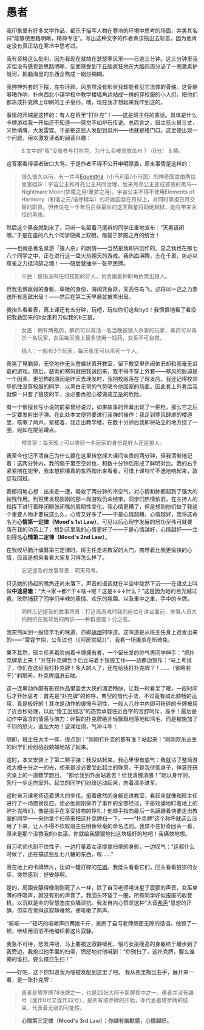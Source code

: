 # 愚者

我印象里有好多文学作品，都乐于描写人物在寒冷的环境中思考的场面，并美其名曰“能够使思路明晰，精神专注”。写出这种文字的作者真该拖出去斩首，因为他肯定没有真正站在寒冷中思考过。

我有资格这么批判，因为我现在就站在瑟瑟寒风里——已逾三分钟。这三分钟里我非但没有感觉到思路明晰，反而感受到下丘脑疯狂地在大脑四周分泌了一圈激素护城河，把脑海里的东西全熬成一锅烂糊糊。

我抻抻外套的下摆，左右环顾。风虽然没有形状我却能看见它流体的骨骼。这骨骼噼啪作响，扑向西北小镇学校中教学楼墙角边站成一排的穿校服的小人们，把他们都冻成扑克牌上印刷的王子皇孙。噢，现在我才想起来我咋到这的。

事情的开端是这样的：有人在班里“打扑克”！——这是班主任的原话。具体是什么卡牌游戏我一开始还不知道——感觉不如炉石传说。总而言之，班主任火冒三丈，义愤填膺，大发雷霆。于是把这些人发配到瓜州——也就是楼门口。这里便出现一个问题，用以激发读者的阅读兴趣：

>8.文中的“我”没有参与打扑克，为什么会被流放瓜州？（6分）
8.略。

这答案看得读者破口大骂，于是作者不得不公开申明原委，原来事情是这样的：

>很久很久以前，有一片叫[Equestria](https://fimtale.com/)（小马利亚/小马国）的神奇国度由两位皇室姐妹：宇宙公主和月亮公主共同治理，后来月亮公主变成邪恶的黑马—Nightmare Moon(梦魇之月/噩梦之月)。宇宙公主不得不使用Elements of Harmony（和谐之元/谐律精华）的将她囚禁在月球上，并同时承担日月交替的职责。但传说在一千年后白昼最长的这天群星将助她越狱，她将带来永恒的黑夜。

然后这个黑夜就到来了，只听一名留着马尾辫的同学庄重地宣布：“天黑请闭眼。”于是在座的八九个同学便阖上双眼，匍匐于梦魇之月的统治！

——也就是著名桌游「狼人杀」的剧情——当然是我即兴创作的。总之我也在那七八个同学之中，正在进行这一盘火热朝天的游戏。我热血沸腾，志在千里，势必以燕雀之力抵鸿鹄之境！——随后就抽中一张平民牌。

>平民：是指没有任何技能的好人，负责跟着神职角色票出狼人。

但我无惧羸弱的身躯、卑微的身份，海阔凭鱼跃，天高任鸟飞，必将以一己之力票送所有恶敌出局！——然后在第二天早晨就被票出局。

我抬头看看表，离上课还有五分钟，玩吧，玩似你们这些byd！我愤恨地看了看没把我救回来的b女巫和刀似我的b三狼。

>女巫：拥有两瓶药，解药可以救活一名当晚被狼人杀害的玩家，毒药可以毒杀一名玩家，女巫每天晚上最多使用一瓶药，女巫不可自救。

>狼人：一般有3个玩家，每天夜里可以杀死一个人。

我晃了晃脑袋，无奈地作无头苍蝇状离开教室，留下教室里热闹依旧却和我毫无瓜葛的游戏。随后，瑟索的寒风就把我送回来，我不得不穿上外套——寒风的胁迫是一个因素，更恐怖的原因是昨天去理发时，我把校服落在了理发店。我还记得校领导抓住没穿校服的同学，以黑白无常的气势喝令他回家的场面。因此套上外套后我就像一只套了狼皮的羊，没必要再担心被做成[羊杂](https://shrike-505.github.io/Gut)的危险。

有一个很擅长写小说的前辈曾经说过，如果故事的开幕出现了一把枪，那么它之后一定要发射出子弹。在此处本文便将要进行装弹的操作：我走到寒风肆虐的楼道里，咳嗽了两声。紧接着，我走出教学楼，在数十分钟后我即将站立的地方绕了一圈，宛如在提前蹲点。

>预言家：每天晚上可以查验一名玩家的身份是好人还是狼人。

我至今也记不清自己为什么要在这里转悠掉大课间宝贵的两分钟，但我清晰地记着：这两分钟内，我的脑子里空空如也，和数十分钟后形成了鲜明对比。我的右手紧紧揣在兜里，我本想把攥着的东西掏出来看看，可惜上课铃忙不迭地响起来，敦促我回班。

我郁闷地心想：出来走一遭，吸收了两分钟的冷空气，对心情和肺都起到了强大的摧残作用。到班里发现刚刚的那一局游戏仍未结束，同学们热情依旧，在主持人的指挥下进行着睁闭眼张闭嘴的周期性变化。我心情更糟了，但是想到他们缺了我这个重要人物才要玩这么久，心情又好多了——于是心情越糟，心情越好，我将这命名为**心情第一定律（Mood's 1st Law）**。可见以后心理学发展的居功至伟可就要落在我的功劳上了，想到这里我的心情更好了——于是心情越好，心情越好——立刻得名**心情第二定律（Mood's 2nd Law）**。

在我绞尽脑汁编纂第三定律时，班主任走进教室的大门，携带着比我更愉快的心情，应该是想来看看大家复习得怎么样了。

>忘记提及的故事背景：明天月考。

只见她的扬起的嘴角还尚未落下，声音的语调就在半空中陡然下沉——在语文上叫做**中途易辙**：“大→家→都↑干↓啥→呢？这是↓↓↓什么？”这是因为她的目光越过我，欣然捕获了同学们辛辣的表情、欢乐的氛围、以及重中之重，手中的卡牌。

>同样忘记提及的故事背景：打这局游戏时我的座位在讲台面前，参赛人员大约拥挤在我背后的两排——种群密度十分之高。

我突然闻到一股烧羊毛的味道，亦即[硝烟](https://shrike-505.github.io/Gunpowdersmoke/)的味道。这味道是从班主任身上迸发出来的——“雷霆乍惊，公车过也（《阿房宫赋》）”，我看一场屠杀在所难免。

果不其然，班主任黑着脸向着卡牌拥有者，一个留长发的帅气男同学伸手：“把扑克牌拿上来！”并在扑克牌到手后立马着手销毁工作——边撕边怒斥：“马上考试了，你们在这给我打扑克牌！多大的人了，还在给我打扑克牌？！……（省略若干）”刹那间，扑克牌[烟消](https://shrike-505.github.io/Vanishment)云散。

这一连串动作颇有影视作品里盖世大侠的潇洒畅快，让我一时看呆了眼，一段时间后才开始思考：首先是“扑克牌”的称呼，典型的借代手法，不过竟有如此顺畅的运用，真是极好的！其次是动作的缓慢与韧性，一般人几秒中内即可粉碎的卡牌被用了近百秒处理，以此“慢工出细活”的态势承载住近百字的言辞呵斥，高手！最后是动作中富含的情感与魄力：碎裂的扑克牌绝非轻飘飘地落地如鸿毛，而是被施加了千钧的怒火，直坠大地！波澜壮阔，气冲斗牛！

随即，班主任大手一挥，提点到：“刚刚打扑克的都有谁？站起来！”刚刚欢乐丛生的同学们纷纷战战兢兢地站了起来。

这时，本文安装上了第二颗子弹：我没站起来。我心里很有底气：我就沾了整局游戏大概十分之一的光，想来是没必要受此起立的殊荣。于是我伏低身子，佯装在研究桌上的一道数学题目。
“都给我到外面站着去！给我清醒清醒！”她以身作则，先行一步走向室外。起立的同学们纷纷运动起来，向着凛冬进军。

这时自习课老师迈着博大的步伐，挺着傲然的身躯走进教室，看起来就像和班主任进行了一场置换反应。想必他刚刚旁听了事件的全部经过，于是戏谑地盯着地上的碎扑克牌们，像是猎手在享受猎物的挣扎！他顺手指向最后一名蹒跚着快要走出教室的同学——来你拿个扫帚来把这扑克牌扫一下。——“扑克牌”这个称呼就这么沿用了下来，让人不得不钦叹班主任明察秋毫的命名法则。我禁不住好奇回头一看，原来是那个没救我的b女巫。你就给我狠狠地扫这块极好的地吧！我痛快地想。

自习老师也耐不住性子，一边打量着女巫提拿扫帚的身影，一边叹气：“这都什么时候了，还在搞这些乱七八糟的东西，唉……”

落在地上的卡牌碎片，犹如一罐打碎的[花椒](https://shrike-505.github.io/Pepper)。我低头看看它们，回头看看狼狈的女巫，突然感到：好安静啊。

是的，周围安静得像刚刚死了人一样，除了自习老师唾沫星子震颤的声音，女巫单薄的呼吸声，就没有别的声音了。我回头环望了一圈，所有同学好似报废的收音机，以沉默是金的智慧态度负隅顽抗。我发自内心赞叹这种“大音[希声](https://shrike-505.github.io/Unspoken)”思想的正确，但实在觉得这寂静难熬，便咳嗽了两声。

“咳咳——”轻巧的咳嗽声四两拨千斤，挑断了自习老师绵密无隙的话语。他顿了一顿，继续用滔滔不绝编织着这片寂静。

我急不可待，怒发冲冠，马上要被这寂静噎死，恰巧女巫瘦高的身躯终于踱步到了我旁边，我抢过他手里的扫帚，愤怒地对他喊到：“你别扫了，这扑克牌，要么谁撕的谁扫，要么值日生扫！”

——好吧，这下你知道我为啥被发配到这里了吧。
我从兜里掏出右手，展开来一看，是一张扑克牌：

>愚者是塔罗牌78张牌之一，也是22张大阿卡那牌其中之一。愚者并没有编号（或作0号又或作22号），是所有塔罗牌的开始，亦代表着塔罗牌的结束，代表着无限的可能性。

>**心情第三定律（Mood's 3rd Law）：你越有幽默感，心情越好。**
